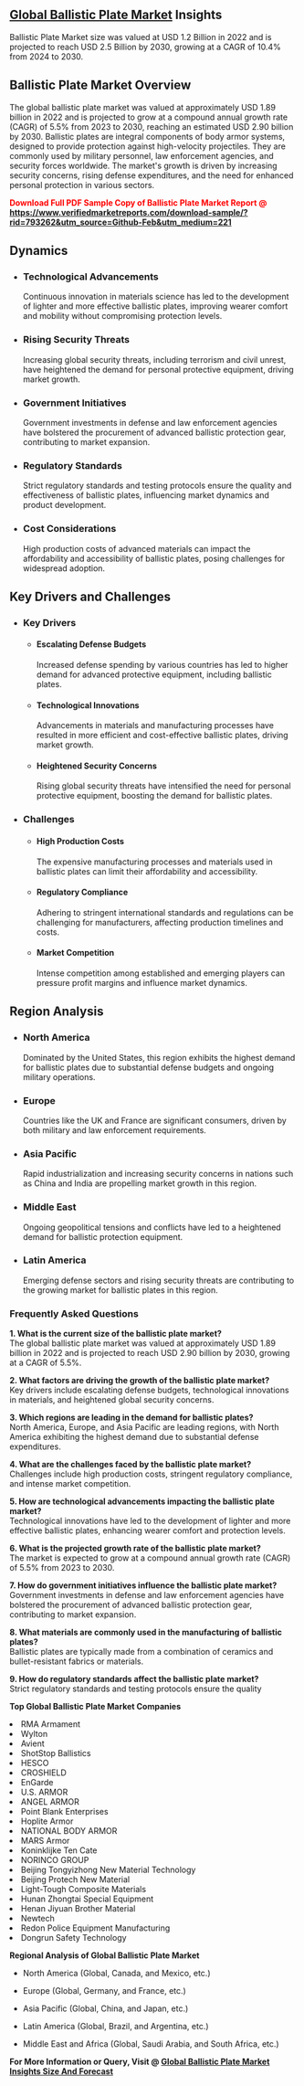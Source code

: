 <h2><a href="https://www.verifiedmarketreports.com/download-sample/?rid=793262&amp;utm_source=Github&amp;utm_medium=221" target="_blank">Global Ballistic Plate Market</a> Insights</h2><p>Ballistic Plate Market size was valued at USD 1.2 Billion in 2022 and is projected to reach USD 2.5 Billion by 2030, growing at a CAGR of 10.4% from 2024 to 2030.</p><p> <h2>Ballistic Plate Market Overview</h2> <p>The global ballistic plate market was valued at approximately USD 1.89 billion in 2022 and is projected to grow at a compound annual growth rate (CAGR) of 5.5% from 2023 to 2030, reaching an estimated USD 2.90 billion by 2030. Ballistic plates are integral components of body armor systems, designed to provide protection against high-velocity projectiles. They are commonly used by military personnel, law enforcement agencies, and security forces worldwide. The market's growth is driven by increasing security concerns, rising defense expenditures, and the need for enhanced personal protection in various sectors. </p> <p><strong><p><span class=""><span style="color: #ff0000;"><strong>Download Full PDF Sample Copy of Ballistic Plate Market Report</strong> @ </span><a href="https://www.verifiedmarketreports.com/download-sample/?rid=793262&amp;utm_source=Github-Feb&amp;utm_medium=221" target="_blank">https://www.verifiedmarketreports.com/download-sample/?rid=793262&amp;utm_source=Github-Feb&amp;utm_medium=221</a></span></p></strong></p> <h2>Dynamics</h2> <ul> <li><h3>Technological Advancements</h3> <p>Continuous innovation in materials science has led to the development of lighter and more effective ballistic plates, improving wearer comfort and mobility without compromising protection levels.</p> </li> <li><h3>Rising Security Threats</h3> <p>Increasing global security threats, including terrorism and civil unrest, have heightened the demand for personal protective equipment, driving market growth.</p> </li> <li><h3>Government Initiatives</h3> <p>Government investments in defense and law enforcement agencies have bolstered the procurement of advanced ballistic protection gear, contributing to market expansion.</p> </li> <li><h3>Regulatory Standards</h3> <p>Strict regulatory standards and testing protocols ensure the quality and effectiveness of ballistic plates, influencing market dynamics and product development.</p> </li> <li><h3>Cost Considerations</h3> <p>High production costs of advanced materials can impact the affordability and accessibility of ballistic plates, posing challenges for widespread adoption.</p> </li> </ul> <h2>Key Drivers and Challenges</h2> <ul> <li><h3>Key Drivers</h3> <ul> <li><h4>Escalating Defense Budgets</h4> <p>Increased defense spending by various countries has led to higher demand for advanced protective equipment, including ballistic plates.</p> </li> <li><h4>Technological Innovations</h4> <p>Advancements in materials and manufacturing processes have resulted in more efficient and cost-effective ballistic plates, driving market growth.</p> </li> <li><h4>Heightened Security Concerns</h4> <p>Rising global security threats have intensified the need for personal protective equipment, boosting the demand for ballistic plates.</p> </li> </ul> </li> <li><h3>Challenges</h3> <ul> <li><h4>High Production Costs</h4> <p>The expensive manufacturing processes and materials used in ballistic plates can limit their affordability and accessibility.</p> </li> <li><h4>Regulatory Compliance</h4> <p>Adhering to stringent international standards and regulations can be challenging for manufacturers, affecting production timelines and costs.</p> </li> <li><h4>Market Competition</h4> <p>Intense competition among established and emerging players can pressure profit margins and influence market dynamics.</p> </li> </ul> </li> </ul> <h2>Region Analysis</h2> <ul> <li><h3>North America</h3> <p>Dominated by the United States, this region exhibits the highest demand for ballistic plates due to substantial defense budgets and ongoing military operations.</p> </li> <li><h3>Europe</h3> <p>Countries like the UK and France are significant consumers, driven by both military and law enforcement requirements.</p> </li> <li><h3>Asia Pacific</h3> <p>Rapid industrialization and increasing security concerns in nations such as China and India are propelling market growth in this region.</p> </li> <li><h3>Middle East</h3> <p>Ongoing geopolitical tensions and conflicts have led to a heightened demand for ballistic protection equipment.</p> </li> <li><h3>Latin America</h3> <p>Emerging defense sectors and rising security threats are contributing to the growing market for ballistic plates in this region.</p> </li> </ul> <h3>Frequently Asked Questions</h3> <p><strong>1. What is the current size of the ballistic plate market?</strong><br> The global ballistic plate market was valued at approximately USD 1.89 billion in 2022 and is projected to reach USD 2.90 billion by 2030, growing at a CAGR of 5.5%. </p> <p><strong>2. What factors are driving the growth of the ballistic plate market?</strong><br> Key drivers include escalating defense budgets, technological innovations in materials, and heightened global security concerns. </p> <p><strong>3. Which regions are leading in the demand for ballistic plates?</strong><br> North America, Europe, and Asia Pacific are leading regions, with North America exhibiting the highest demand due to substantial defense expenditures. </p> <p><strong>4. What are the challenges faced by the ballistic plate market?</strong><br> Challenges include high production costs, stringent regulatory compliance, and intense market competition. </p> <p><strong>5. How are technological advancements impacting the ballistic plate market?</strong><br> Technological innovations have led to the development of lighter and more effective ballistic plates, enhancing wearer comfort and protection levels. </p> <p><strong>6. What is the projected growth rate of the ballistic plate market?</strong><br> The market is expected to grow at a compound annual growth rate (CAGR) of 5.5% from 2023 to 2030. </p> <p><strong>7. How do government initiatives influence the ballistic plate market?</strong><br> Government investments in defense and law enforcement agencies have bolstered the procurement of advanced ballistic protection gear, contributing to market expansion. </p> <p><strong>8. What materials are commonly used in the manufacturing of ballistic plates?</strong><br> Ballistic plates are typically made from a combination of ceramics and bullet-resistant fabrics or materials. </p> <p><strong>9. How do regulatory standards affect the ballistic plate market?</strong><br> Strict regulatory standards and testing protocols ensure the quality</p><p><strong>Top Global Ballistic Plate Market Companies</strong></p><div data-test-id=""><p><li>RMA Armament</li><li> Wylton</li><li> Avient</li><li> ShotStop Ballistics</li><li> HESCO</li><li> CROSHIELD</li><li> EnGarde</li><li> U.S. ARMOR</li><li> ANGEL ARMOR</li><li> Point Blank Enterprises</li><li> Hoplite Armor</li><li> NATIONAL BODY ARMOR</li><li> MARS Armor</li><li> Koninklijke Ten Cate</li><li> NORINCO GROUP</li><li> Beijing Tongyizhong New Material Technology</li><li> Beijing Protech New Material</li><li> Light-Tough Composite Materials</li><li> Hunan Zhongtai Special Equipment</li><li> Henan Jiyuan Brother Material</li><li> Newtech</li><li> Redon Police Equipment Manufacturing</li><li> Dongrun Safety Technology</li></p><div><strong>Regional Analysis of&nbsp;Global Ballistic Plate Market</strong></div><ul><li dir="ltr"><p dir="ltr">North America&nbsp;(Global, Canada, and Mexico, etc.)</p></li><li dir="ltr"><p dir="ltr">Europe (Global, Germany, and France, etc.)</p></li><li dir="ltr"><p dir="ltr">Asia Pacific&nbsp;(Global, China, and Japan, etc.)</p></li><li dir="ltr"><p dir="ltr">Latin America&nbsp;(Global, Brazil, and Argentina, etc.)</p></li><li dir="ltr">Middle East and Africa&nbsp;(Global, Saudi Arabia, and South Africa, etc.)</li></ul><p><strong>For More Information or Query, Visit @&nbsp;</strong><strong><a href="https://www.verifiedmarketreports.com/product/ballistic-plate-market/?utm_source=Github&amp;utm_medium=221" target="_blank">Global Ballistic Plate Market Insights Size And Forecast</a></strong></p></div>
